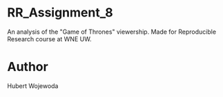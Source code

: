 # RR_Assignment_8
An analysis of the "Game of Thrones" viewership.
Made for Reproducible Research course at WNE UW.

# Author
Hubert Wojewoda
